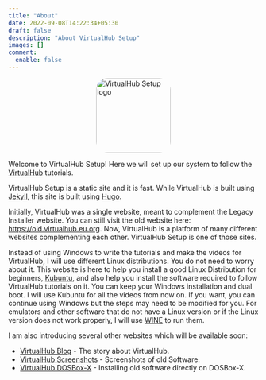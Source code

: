 ```yaml
---
title: "About"
date: 2022-09-08T14:22:34+05:30
draft: false
description: "About VirtualHub Setup"
images: []
comment:
  enable: false
---
```


<style>
img {
  border-radius: 15%;
  height: 150px;
  display: block;
  margin: auto auto;
  }
</style>

![VirtualHub Setup logo](/images/logo.svg)

Welcome to VirtualHub Setup! Here we will set up our system to follow the [VirtualHub](https://virtualhub.eu.org) tutorials.

VirtualHub Setup is a static site and it is fast. While VirtualHub is built using [Jekyll](https://jekyllrb.com/), this site is built using [Hugo](https://gohugo.io/).

Initially, VirtualHub was a single website, meant to complement the Legacy Installer website. You can still visit the old website here: <https://old.virtualhub.eu.org>. Now, VirtualHub is a platform of many different websites complementing each other. VirtualHub Setup is one of those sites.

Instead of using Windows to write the tutorials and make the videos for VirtualHub, I will use different Linux distributions. You do not need to worry about it. This website is here to help you install a good Linux Distribution for beginners,  [Kubuntu](https://kubuntu.org), and also help you install the software required to follow VirtualHub tutorials on it. You can keep your Windows installation and dual boot. I will use Kubuntu for all the videos from now on. If you want, you can continue using Windows but the steps may need to be modified for you. For emulators and other software that do not have a Linux version or if the Linux version does not work properly, I will use [WINE](https://www.winehq.org/) to run them.

I am also introducing several other websites which will be available soon:

- [VirtualHub Blog](https://blog.virtualhub.eu.org) - The story about VirtualHub.
- [VirtualHub Screenshots](https://screenshots.virtualhub.eu.org) - Screenshots of old Software.
- [VirtualHub DOSBox-X](https://dosbox-x.virtualhub.eu.org) - Installing old software directly on DOSBox-X.
